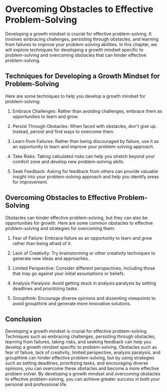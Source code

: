 Overcoming Obstacles to Effective Problem-Solving
=============================================================================================================

Developing a growth mindset is crucial for effective problem-solving. It involves embracing challenges, persisting through obstacles, and learning from failures to improve your problem-solving abilities. In this chapter, we will explore techniques for developing a growth mindset specific to problem-solving and overcoming obstacles that can hinder effective problem-solving.

Techniques for Developing a Growth Mindset for Problem-Solving
--------------------------------------------------------------

Here are some techniques to help you develop a growth mindset for problem-solving:

1. Embrace Challenges: Rather than avoiding challenges, embrace them as opportunities to learn and grow.

2. Persist Through Obstacles: When faced with obstacles, don't give up. Instead, persist and find ways to overcome them.

3. Learn from Failures: Rather than being discouraged by failure, use it as an opportunity to learn and improve your problem-solving approach.

4. Take Risks: Taking calculated risks can help you stretch beyond your comfort zone and develop new problem-solving skills.

5. Seek Feedback: Asking for feedback from others can provide valuable insight into your problem-solving approach and help you identify areas for improvement.

Overcoming Obstacles to Effective Problem-Solving
-------------------------------------------------

Obstacles can hinder effective problem-solving, but they can also be opportunities for growth. Here are some common obstacles to effective problem-solving and strategies for overcoming them:

1. Fear of Failure: Embrace failure as an opportunity to learn and grow rather than being afraid of it.

2. Lack of Creativity: Try brainstorming or other creativity techniques to generate new ideas and approaches.

3. Limited Perspective: Consider different perspectives, including those that may go against your initial assumptions or beliefs.

4. Analysis Paralysis: Avoid getting stuck in analysis paralysis by setting deadlines and prioritizing tasks.

5. Groupthink: Encourage diverse opinions and dissenting viewpoints to avoid groupthink and generate more innovative solutions.

Conclusion
----------

Developing a growth mindset is crucial for effective problem-solving. Techniques such as embracing challenges, persisting through obstacles, learning from failures, taking risks, and seeking feedback can help you develop a growth mindset specific to problem-solving. Obstacles such as fear of failure, lack of creativity, limited perspective, analysis paralysis, and groupthink can hinder effective problem-solving, but by using strategies such as setting deadlines, prioritizing tasks, and encouraging diverse opinions, you can overcome these obstacles and become a more effective problem solver. By developing a growth mindset and overcoming obstacles to effective problem-solving, you can achieve greater success in both your personal and professional life.
